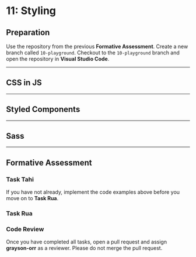 # 11: Styling

## Preparation

Use the repository from the previous **Formative Assessment**. Create a new branch called `10-playground`. Checkout to the `10-playground` branch and open the repository in **Visual Studio Code**.

---

## CSS in JS

---

## Styled Components

---

## Sass

---

## Formative Assessment

### Task Tahi

If you have not already, implement the code examples above before you move on to **Task Rua**. 

### Task Rua



### Code Review

Once you have completed all tasks, open a pull request and assign **grayson-orr** as a reviewer. Please do not merge the pull request.
